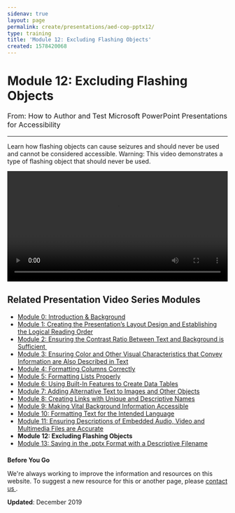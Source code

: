 ```yaml
---
sidenav: true
layout: page
permalink: create/presentations/aed-cop-pptx12/
type: training
title: 'Module 12: Excluding Flashing Objects'
created: 1578420068
---
```


# Module 12: Excluding Flashing Objects

<p style="font-size:115%">
  From: How to Author and Test Microsoft PowerPoint Presentations for Accessibility
</p>

* * *

Learn how flashing objects can cause seizures and should never be used and cannot be considered accessible. Warning: This video demonstrates a type of flashing object that should never be used.

<video controls="controls" data-vscid="3qesx4ovd" style="width: 100%;"><source src="https://assets.section508.gov/files/aed-cop-ppt-m12.mp4" type="video/mp4" /></video>

## Related Presentation Video Series Modules

  * [Module 0: Introduction & Background][1]
  * [Module 1: Creating the Presentation&rsquo;s Layout Design and Establishing the Logical Reading Order][2]
  * [Module 2: Ensuring the Contrast Ratio Between Text and Background is Sufficient&nbsp;][3]
  * [Module 3: Ensuring Color and Other Visual Characteristics that Convey Information are Also Described in Text][4]
  * [Module 4: Formatting Columns Correctly][5]
  * [Module 5: Formatting Lists Properly][6]
  * [Module 6: Using Built-In Features to Create Data Tables][7]
  * [Module 7: Adding Alternative Text to Images and Other Objects][8]
  * [Module 8: Creating Links with Unique and Descriptive Names][9]
  * [Module 9: Making Vital Background Information Accessible][10]
  * [Module 10: Formatting Text for the Intended Language][11]
  * [Module 11: Ensuring Descriptions of Embedded Audio, Video and Multimedia Files are Accurate][12]
  * **Module 12: Excluding Flashing Objects**
  * [Module 13: Saving in the .pptx Format with a Descriptive Filename][13]

<div class="border-base radius-lg border-1px" style="margin-top: 1.5em;">
<div class="panel-body padding-3">
<p class="text-large"><strong>Before You Go</strong></p>
<p>We're always working to improve the information and resources on this website. To suggest a new resource for this or another page, please <a href="mailto:section.508@gsa.gov">contact us
</a>.</p>
</div>
</div>

**Updated**: December 2019

 [1]: {{site.baseurl}}/create/presentations/aed-cop-pptx00
 [2]: {{site.baseurl}}/create/presentations/aed-cop-pptx01
 [3]: {{site.baseurl}}/create/presentations/aed-cop-pptx02
 [4]: {{site.baseurl}}/create/presentations/aed-cop-pptx03
 [5]: {{site.baseurl}}/create/presentations/aed-cop-pptx04
 [6]: {{site.baseurl}}/create/presentations/aed-cop-pptx05
 [7]: {{site.baseurl}}/create/presentations/aed-cop-pptx06
 [8]: {{site.baseurl}}/create/presentations/aed-cop-pptx07
 [9]: {{site.baseurl}}/create/presentations/aed-cop-pptx08
 [10]: {{site.baseurl}}/create/presentations/aed-cop-pptx09
 [11]: {{site.baseurl}}/create/presentations/aed-cop-pptx10
 [12]: {{site.baseurl}}/create/presentations/aed-cop-pptx11
 [13]: {{site.baseurl}}/create/presentations/aed-cop-pptx13